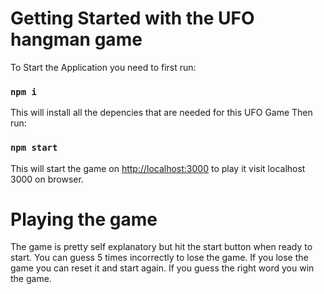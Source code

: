 # Getting Started with the UFO hangman game

To Start the Application you need to first run:

### `npm i`

This will install all the depencies that are needed for this UFO Game
Then run:

### `npm start`

This will start the game on [http://localhost:3000](http://localhost:3000) to play it visit localhost 3000 on browser.

# Playing the game

The game is pretty self explanatory but hit the start button when ready to start.
You can guess 5 times incorrectly to lose the game.
If you lose the game you can reset it and start again.
If you guess the right word you win the game.
